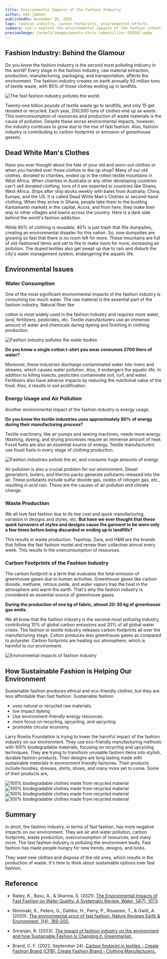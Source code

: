 ```yaml
---
title: Environmental Impacts of the Fashion Industry
author: mah.jabeen
publishedOn: November 28, 2023
tags: fashion-industry, carbon-footprints, environmental-effects
summary: Let's explore the environmental impacts of the fashion industry and uncover the staggering statistics of fashion waste, pollution, and carbon footprint.
previewImage: /assets/images/pexels-chris-leboutillier-929382.webp
---
```


## Fashion Industry: Behind the Glamour

Do you know the fashion industry is the second most polluting industry in the world? Every stage in the fashion industry, raw material extraction, production, manufacturing, packaging, and transportation, affects the environment. The fashion industry creates on earth annually 92 million tons of textile waste, with 85% of those clothes ending up in landfills.

![The fast fashion industry pollutes the world.](/assets/images/pexels-chris-leboutillier-929382.webp)

Twenty-one billion pounds of textile waste go to landfills, and only 15 get donated or recycled. Each year, 200,000 tons of clothes end up as waste. This overconsumption of resources and production of waste materials is the cause of pollution. Despite these worse environmental impacts, however, the industry continues to grow due to the rise of fast fashion. Also, fashion industry is contributing to carbon footprints or emission of greenhouse gasses.

## Dead White Man's Clothes

Have you ever thought about the fate of your old and worn-out clothes or when you handed over those clothes to the op shop? Many of our old clothes, donated to charities, ended up in the rotten textile mountains in West Africa. When charities in Australia or any other developing countries can't sell donated clothing, tons of it are exported to countries like Ghana, West Africa. Ships after ship docks weekly with bales from Australia, China, Europe, and the US. It is called Dead White Man's Clothes or second-hand clothing. When they arrive in Ghana, people take them to the bustling Kantamanto markets in the capital, Accra, and from here, they make their way to other villages and towns across the country. Here is a dark side behind the world's fashion addiction.

While 60% of clothing is reusable, 40% is just trash that fills dumpsites, creating an environmental disaster for this nation. So, now dumpsites are growing so fast that there is no room left for more. These mountains are full of old-fashioned items and set to fire to make room for more, increasing air pollution. The duped textiles also get swept up due to rain and disturb the city's water management system, endangering the aquatic life.

## Environmental Issues

### Water Consumption

One of the most significant environmental impacts of the fashion industry is consuming too much water. The raw material is the essential part of the fashion industry. Natural fiber like

cotton is most widely used in the fashion industry and requires more water, land, fertilizers, pesticides, etc. Textile manufacturers use an immense amount of water and chemicals during dyeing and finishing in clothing production.

![Fashion industry pollutes the water bodies](/assets/images/pexels-yogendra-singh-2480807.webp)

**Do you know a single cotton t-shirt you wear consumes 2700 liters of water?**

Moreover, these industries discharge contaminated water into rivers and streams, which causes water pollution. Also, it endangers the aquatic life. In addition to killing insects, pesticides contaminate soil, turf, and water. Fertilizers also have adverse impacts by reducing the nutritional value of the food. Also, it results in soil acidification.

### Energy Usage and Air Pollution

Another environmental impact of the fashion industry is energy usage.

**Do you know the textile industries uses approximately 80% of energy during their manufacturing process?**

Textile machinery, like air pumps and sewing machines, needs more energy. Washing, dyeing, and drying processes require an immense amount of heat. Fossil fuels are also an essential source of energy. Textile manufacturers use fossil fuels in every stage of clothing production.

![Fashion industries pollute the air, and consume huge amounts of energy](/assets/images/pexels-cindy-shebley-15279488.webp)

Air pollution is also a crucial problem for our environment. Diesel generators, boilers, and thermo packs generate pollutants released into the air. These pollutants include sulfur dioxide gas, oxides of nitrogen gas, etc., resulting in acid rain. These are the causes of air pollution and climate change.

### Waste Production

We all love fast fashion due to its low cost and quick manufacturing, variation in designs and styles, etc. **But have we ever thought that these quick turnovers of styles and designs cause the garment to be worn only a few times before being discarded or ending up in landfills?**

This results in waste production. Topshop, Zara, and H&M are the brands that follow the fast fashion model and renew their collection almost every week. This results in the overconsumption of resources.

### Carbon Footprints of the Fashion Industry

The carbon footprint is a term that evaluates the total emission of greenhouse gases due to human activities. Greenhouse gases like carbon dioxide, methane, nitrous oxide, and water vapors trap the heat in the atmosphere and warm the earth. That's why the fashion industry is considered an essential source of greenhouse gases.

**During the production of one kg of fabric, almost 20-30 kg of greenhouse gas emits.**

We all know that the fashion industry is the second-most polluting industry, contributing 10% of global carbon emissions and 20% of all global water crises. The fashion or textile industry releases carbon footprints all over the manufacturing stage. Cotton produces less greenhouse gases as compared to polyester. Carbon footprints are heating our atmosphere, which is harmful to our environment.

![Environmental impacts of fashion industry](/assets/images/pexels-piotr-twardowski-5332180.webp)

## How Sustainable Fashion is Helping Our Environment

Sustainable fashion produces ethical and eco-friendly clothes, but they are less affordable than fast fashion. Sustainable fashion

-   uses natural or recycled raw materials.
-   low impact dyeing
-   Use environment-friendly energy resources.
-   more focus on recycling, upcycling, and upcycling
-   promotes circular economy.

Larry Rowbs Foundation is trying to lower the harmful impact of the fashion industry on our environment. They use eco-friendly manufacturing methods with 100% biodegradable materials, focusing on recycling and upcycling techniques. They are trying to transform unusable fashion items into stylish, durable fashion products. Their designs are long lasting made with sustainable materials in environment friendly factories. Their products include hoodies, dresses, shirts, shoes, and many more yet to come. Some of their products are,

![100% biodegradable clothes made from recycled material](/assets/images/WhatsApp-Image-2023-09-15-at-19.43.49sews.webp)
![100% biodegradable clothes made from recycled material](/assets/images/WhatsApp-Image-2023-09-15-at-19.43.34.webp)
![100% biodegradable clothes made from recycled material](/assets/images/WhatsApp-Image-2023-09-15-at-19.43.49ghfc.webp)
![100% biodegradable clothes made from recycled material](/assets/images/WhatsApp-Image-2023-09-15-at-19.43.49oi.webp)

## Summary

In short, the fashion industry, in terms of fast fashion, has more negative impacts on our
environment. They are air and water pollution, carbon footprints, waste production,
overconsumption of resources, and many more. The fast fashion industry is polluting the
environment badly. Fast fashion has made people hungry for new trends, designs, and looks.

They want new clothes and dispose of the old ones, which results in the production of waste. It's
time to think about sustainable options over fast fashion.

## Reference

-   Bailey, K., Basu, A., & Sharma, S. (2021). [The Environmental Impacts of Fast Fashion on Water Quality: A Systematic Review. Water, 14(7), 1073](https://doi.org/10.3390/w14071073).

-   Niinimaki, K., Peters, G., Dahlbo, H., Perry, P., Rissanen, T., & Gwilt, A. (2020). [The environmental price of fast fashion. Nature Reviews Earth & Environment, 1(4), 189-200.](https://doi.org/10.1038/s43017-020-0039-9)

-   Sriranjan, R. (2023). [The impact of fashion industry on the environment and how Sustainable Fashion Is Changing it, Greenmarket.](https://www.greenmarket.eco/blogs/fashion-blog/the-impact-of-fashion-industry-on-the-environment-and-how-sustainable-fashion-is-changing-it)

-   Brand, C. F. (2022, September 24). [Carbon footprint in textiles - Create Fashion Brand (CFB). Create Fashion Brand - Clothing Manufacturers.](https://createfashionbrand.com/carbon-footprint)
